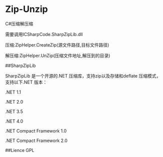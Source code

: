 # Zip-Unzip
<p>C#压缩解压缩</p>
<p>需要调用ICSharpCode.SharpZipLib.dll</p>

<p>压缩:ZipHelper.CreateZip(源文件路径,目标文件路径)</p>
<p>解压缩:ZipHelper.UnZip(压缩文件地址,解压到的目录)</p>


##SharpZipLib
<p>SharpZipLib 是一个开源的.NET 压缩库，支持zip以及存储和deflate 压缩模式，支持以下.NET 版本：</p>
<p>.NET 1.1</p>
<p>.NET 2.0</p>
<p>.NET 3.5</p>
<p>.NET 4.0</p>
<p>.NET Compact Framework 1.0</p>
<p>.NET Compact Framework 2.0</p>

##Lience
GPL
